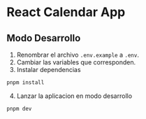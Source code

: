 # React Calendar App

## Modo Desarrollo

1. Renombrar el archivo `.env.example` a `.env`.
2. Cambiar las variables que corresponden.
3. Instalar dependencias

```bash
pnpm install
```

4. Lanzar la aplicacion en modo desarrollo

```bash
pnpm dev
```
